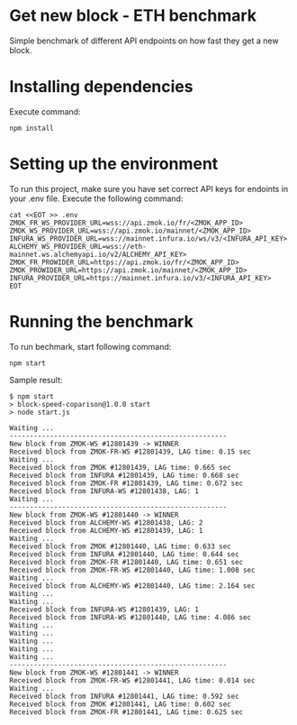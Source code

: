 # Get new block - ETH benchmark
Simple benchmark of different API endpoints on how fast they get a new block.

# Installing dependencies

Execute command:

```shell
npm install
```

# Setting up the environment

To run this project, make sure you have set correct API keys for endoints in your .env file. Execute the following command:

```shell
cat <<EOT >> .env
ZMOK_FR_WS_PROVIDER_URL=wss://api.zmok.io/fr/<ZMOK_APP_ID>
ZMOK_WS_PROVIDER_URL=wss://api.zmok.io/mainnet/<ZMOK_APP_ID>
INFURA_WS_PROVIDER_URL=wss://mainnet.infura.io/ws/v3/<INFURA_API_KEY>
ALCHEMY_WS_PROVIDER_URL=wss://eth-mainnet.ws.alchemyapi.io/v2/ALCHEMY_API_KEY>
ZMOK_FR_PROWIDER_URL=https://api.zmok.io/fr/<ZMOK_APP_ID>
ZMOK_PROWIDER_URL=https://api.zmok.io/mainnet/<ZMOK_APP_ID>
INFURA_PROVIDER_URL=https://mainnet.infura.io/v3/<INFURA_API_KEY>
EOT
```

# Running the benchmark

To run bechmark, start following command:
```shell
npm start
```

Sample result:

```
$ npm start
> block-speed-coparison@1.0.0 start
> node start.js

Waiting ...
------------------------------------------------------
New block from ZMOK-WS #12801439 -> WINNER
Received block from ZMOK-FR-WS #12801439, LAG time: 0.15 sec
Waiting ...
Received block from ZMOK #12801439, LAG time: 0.665 sec
Received block from INFURA #12801439, LAG time: 0.668 sec
Received block from ZMOK-FR #12801439, LAG time: 0.672 sec
Received block from INFURA-WS #12801438, LAG: 1
Waiting ...
------------------------------------------------------
New block from ZMOK-WS #12801440 -> WINNER
Received block from ALCHEMY-WS #12801438, LAG: 2
Received block from ALCHEMY-WS #12801439, LAG: 1
Waiting ...
Received block from ZMOK #12801440, LAG time: 0.633 sec
Received block from INFURA #12801440, LAG time: 0.644 sec
Received block from ZMOK-FR #12801440, LAG time: 0.651 sec
Received block from ZMOK-FR-WS #12801440, LAG time: 1.008 sec
Waiting ...
Received block from ALCHEMY-WS #12801440, LAG time: 2.164 sec
Waiting ...
Waiting ...
Received block from INFURA-WS #12801439, LAG: 1
Received block from INFURA-WS #12801440, LAG time: 4.086 sec
Waiting ...
Waiting ...
Waiting ...
Waiting ...
Waiting ...
------------------------------------------------------
New block from ZMOK-WS #12801441 -> WINNER
Received block from ZMOK-FR-WS #12801441, LAG time: 0.014 sec
Waiting ...
Received block from INFURA #12801441, LAG time: 0.592 sec
Received block from ZMOK #12801441, LAG time: 0.602 sec
Received block from ZMOK-FR #12801441, LAG time: 0.625 sec
```
